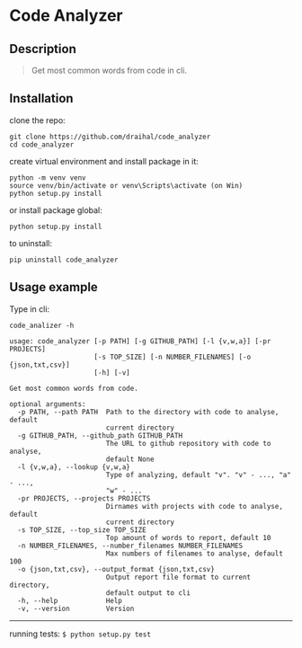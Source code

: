 # Code Analyzer

## Description
>  Get most common words from code in cli.

## Installation

clone the repo:
```
git clone https://github.com/draihal/code_analyzer
cd code_analyzer
```
create virtual environment and install package in it:
```
python -m venv venv
source venv/bin/activate or venv\Scripts\activate (on Win)
python setup.py install
```
or install package global:
```
python setup.py install
```
to uninstall:
```
pip uninstall code_analyzer
```

## Usage example
Type in cli:
```
code_analizer -h
```
```
usage: code_analyzer [-p PATH] [-g GITHUB_PATH] [-l {v,w,a}] [-pr PROJECTS]
                     [-s TOP_SIZE] [-n NUMBER_FILENAMES] [-o {json,txt,csv}]
                     [-h] [-v]

Get most common words from code.

optional arguments:
  -p PATH, --path PATH  Path to the directory with code to analyse, default
                        current directory
  -g GITHUB_PATH, --github_path GITHUB_PATH
                        The URL to github repository with code to analyse,
                        default None
  -l {v,w,a}, --lookup {v,w,a}
                        Type of analyzing, default "v". "v" - ..., "a" - ...,
                        "w" - ...
  -pr PROJECTS, --projects PROJECTS
                        Dirnames with projects with code to analyse, default
                        current directory
  -s TOP_SIZE, --top_size TOP_SIZE
                        Top amount of words to report, default 10
  -n NUMBER_FILENAMES, --number_filenames NUMBER_FILENAMES
                        Max numbers of filenames to analyse, default 100
  -o {json,txt,csv}, --output_format {json,txt,csv}
                        Output report file format to current directory,
                        default output to cli
  -h, --help            Help
  -v, --version         Version
```
---
running tests:
```$ python setup.py test```
